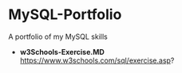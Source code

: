# MySQL-Portfolio
A portfolio of my MySQL skills

- **w3Schools-Exercise.MD** https://www.w3schools.com/sql/exercise.asp? 

